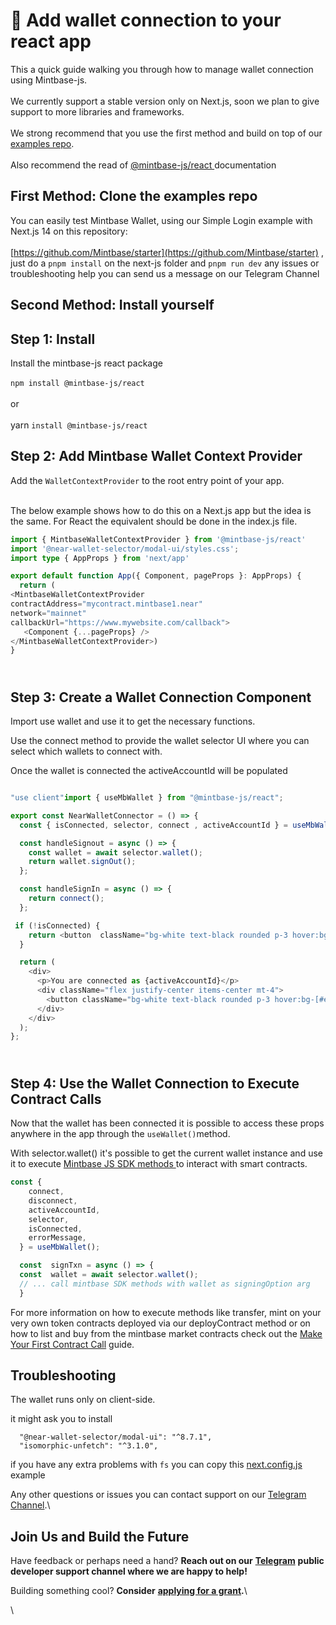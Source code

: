 # 📂 Add wallet connection to your react app

This a quick guide walking you through how to manage wallet connection using Mintbase-js.\
\
We currently support a stable version only on Next.js, soon we plan to give support to more libraries and frameworks.\
\
We strong recommend that you use the first method and build on top of our [examples repo](https://github.com/Mintbase/starter).\
\
Also recommend the read of [@mintbase-js/react ](https://docs.mintbase.xyz/dev/mintbase-sdk-ref/react)documentation

## First Method: Clone the examples repo

You can easily test Mintbase Wallet, using our Simple Login example with Next.js 14 on this repository:\
\
[https://github.com/Mintbase/starter](https://github.com/Mintbase/starter) ,  just do a `pnpm install` on the next-js folder and `pnpm run dev` any issues or troubleshooting help you can send us a message on our Telegram Channel

##

## Second Method: Install yourself



## Step 1: Install

Install the mintbase-js react package\
\
`npm install @mintbase-js/react` \
\
or\
\
yarn `install @mintbase-js/react`&#x20;

## Step 2: Add Mintbase Wallet Context Provider

Add the `WalletContextProvider` to the root entry point of your app.

\
The below example shows how to do this on a Next.js app but the idea is the same. For React the equivalent should be done in the index.js file.

```typescript
import { MintbaseWalletContextProvider } from '@mintbase-js/react'
import '@near-wallet-selector/modal-ui/styles.css';
import type { AppProps } from 'next/app'

export default function App({ Component, pageProps }: AppProps) {
  return (
<MintbaseWalletContextProvider
contractAddress="mycontract.mintbase1.near"
network="mainnet"
callbackUrl="https://www.mywebsite.com/callback">
   <Component {...pageProps} />
</MintbaseWalletContextProvider>)
}

```

\
Step 3: Create a Wallet Connection Component
--------------------------------------------

Import use wallet and use it to get the necessary functions.

Use the connect method to provide the wallet selector UI where you can select which wallets to connect with.

Once the wallet is connected the activeAccountId will be populated

```typescript

"use client"import { useMbWallet } from "@mintbase-js/react";

export const NearWalletConnector = () => {
  const { isConnected, selector, connect , activeAccountId } = useMbWallet();

  const handleSignout = async () => {
    const wallet = await selector.wallet();
    return wallet.signOut();
  };

  const handleSignIn = async () => {
    return connect();
  };

 if (!isConnected) {
    return <button  className="bg-white text-black rounded p-3 hover:bg-[#e1e1e1]" onClick={handleSignIn}>Connect To NEAR</button>;
  }

  return (
    <div>
      <p>You are connected as {activeAccountId}</p>
      <div className="flex justify-center items-center mt-4">
        <button className="bg-white text-black rounded p-3 hover:bg-[#e1e1e1]" onClick={handleSignout}> Disconnect </button>
      </div>
    </div>
  );
};


```

\
Step 4: Use the Wallet Connection to Execute Contract Calls
-----------------------------------------------------------

Now that the wallet has been connected it is possible to access these props anywhere in the app through the `useWallet()`method.

With selector.wallet() it's possible to get the current wallet instance and use it to execute [Mintbase JS SDK methods ](../../mintbase-sdk-ref/packages/sdk/)to interact with smart contracts.

```typescript
const {
    connect,
    disconnect,
    activeAccountId,
    selector,
    isConnected,
    errorMessage,
  } = useMbWallet();

  const  signTxn = async () => {
  const  wallet = await selector.wallet();
  // ... call mintbase SDK methods with wallet as signingOption arg
  }
```

For more information on how to execute methods like transfer, mint on your very own token contracts deployed via our deployContract method or on how to list and buy from the mintbase market contracts check out the [Make Your First Contract Call](make-your-first-contract-call-deploycontract.md) guide.



## Troubleshooting

The wallet runs only on client-side.

it might ask you to install

```
  "@near-wallet-selector/modal-ui": "^8.7.1",
  "isomorphic-unfetch": "^3.1.0",
```

if you have any extra problems with `fs` you can copy this [next.config.js](https://github.com/Mintbase/starter/blob/main/next-js/next.config.js) example

Any other questions or issues you can contact support on our [Telegram Channel](https://telegram.me/mintdev).\


## Join Us and Build the Future

Have feedback or perhaps need a hand? **Reach out on our** [**Telegram**](https://t.me/mintdev) **public developer support channel where we are happy to help!**

Building something cool? **Consider** [**applying for a grant**](https://github.com/Mintbase/Grants-Program)**.**\






\


